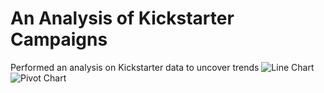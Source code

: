 # An Analysis of Kickstarter Campaigns
Performed an analysis on Kickstarter data to uncover trends
![Line Chart](/Data_Analysis_Bootcamp/Crowdfunding_Analysis/Line_Chart)
![Pivot Chart](/Desktop/Data_Analysis_Bootcamp/Crowdfunding_Analysis/Pivot_Chart.png)
